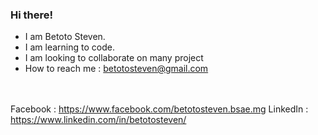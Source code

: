 ### Hi there!

- I am Betoto Steven.
- I am learning to code.
- I am looking to collaborate on many project
- How to reach me : betotosteven@gmail.com

<br><br>
Facebook : https://www.facebook.com/betotosteven.bsae.mg
LinkedIn : https://www.linkedin.com/in/betotosteven/
<br><br>
